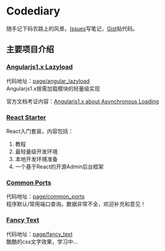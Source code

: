 # Codediary

随手记下码农路上的风景。<a href="https://github.com/xiaoda/codediary/issues">Issues</a>写笔记，<a href="https://gist.github.com/xiaoda" target="_blank">Gist</a>贴代码。

## 主要项目介绍

### <a href="http://code.xiaoda.pw/page/angular_lazyload/index.html" target="_blank">Angularjs1.x Lazyload</a>
代码地址：<a href="https://github.com/xiaoda/codediary/tree/master/page/angular_lazyload">page/angular_lazyload</a><br>
Angularjs1.x按需加载模块的轻量级实现

官方文档考证内容：<a href="https://github.com/xiaoda/codediary/issues/44">Angularjs1.x about Asynchronous Loading</a>

### <a href="https://github.com/xiaoda/codediary/tree/master/topic/react_starter">React Starter</a>

React入门套装，内容包括：
1. 教程
2. 最轻量级开发环境
3. 本地开发环境准备
4. 一个基于React的开源Admin后台框架

### <a href="http://code.xiaoda.pw/page/common_ports/index.html" target="_blank">Common Ports</a>

代码地址：<a href="https://github.com/xiaoda/codediary/tree/master/page/common_ports">page/common_ports</a><br>
程序默认/常用端口查询。数据非常不全，欢迎补充和意见！

### <a href="http://code.xiaoda.pw/page/fancy_text/study.html" target="_blank">Fancy Text</a>

代码地址：<a href="https://github.com/xiaoda/codediary/tree/master/page/fancy_text">page/fancy_text</a><br>
酷酷的css文字效果，学习中...